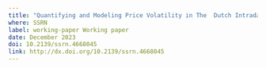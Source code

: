 ```yaml
---
title: "Quantifying and Modeling Price Volatility in The  Dutch Intraday Electricity Market"
where: SSRN
label: working-paper Working paper
date: December 2023
doi: 10.2139/ssrn.4668045
link: http://dx.doi.org/10.2139/ssrn.4668045
---
```

